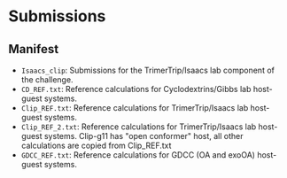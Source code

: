# Submissions

## Manifest

- `Isaacs_clip`: Submissions for the TrimerTrip/Isaacs lab component of the challenge.
- `CD_REF.txt`: Reference calculations for Cyclodextrins/Gibbs lab host-guest systems.
- `Clip_REF.txt`: Reference calculations for TrimerTrip/Isaacs lab host-guest systems.
- `Clip_REF_2.txt`: Reference calculations for TrimerTrip/Isaacs lab host-guest systems. Clip-g11 has "open conformer" host, all other calculations are copied from Clip_REF.txt
- `GDCC_REF.txt`: Reference calculations for GDCC (OA and exoOA) host-guest systems. 
